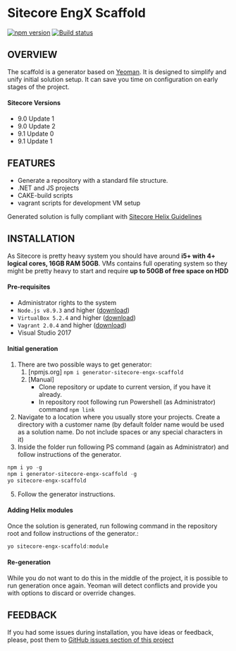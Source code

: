 # Sitecore EngX Scaffold

[![npm version](https://badge.fury.io/js/generator-sitecore-engx-scaffold.svg)](https://badge.fury.io/js/generator-sitecore-engx-scaffold)
[![Build status](https://ci.appveyor.com/api/projects/status/a7qjl56tmurpn7qq?svg=true)](https://ci.appveyor.com/project/asmagin/sitecore-engx-scaffold)

## OVERVIEW
The scaffold is a generator based on [Yeoman](http://yeoman.io/). It is designed to simplify and unify initial solution setup. It can save you time on configuration on early stages of the project.
#### Sitecore Versions
* 9.0 Update 1
* 9.0 Update 2
* 9.1 Update 0
* 9.1 Update 1

## FEATURES
* Generate a repository with a standard file structure.
* .NET and JS projects
* CAKE-build scripts
* vagrant scripts for development VM setup

Generated solution is fully compliant with [Sitecore Helix Guidelines](http://helix.sitecore.net/)

## INSTALLATION
As Sitecore is pretty heavy system you should have around **i5+ with 4+ logical cores, 16GB RAM 50GB**. VMs contains full operating system so they might be pretty heavy to start and require **up to 50GB of free space on HDD**

#### Pre-requisites
* Administrator rights to the system
* `Node.js v8.9.3` and higher ([download](https://nodejs.org/en/download/))
* `VirtualBox 5.2.4` and higher ([download](https://www.virtualbox.org/wiki/Downloads))
* `Vagrant 2.0.4` and higher ([download](https://www.vagrantup.com/downloads.html))
* Visual Studio 2017

#### Initial generation
1. There are two possible ways to get generator:
    1. [npmjs.org] `npm i generator-sitecore-engx-scaffold`
    2. [Manual]
        * Clone repository or update to current version, if you have it already.
        * In repository root following run Powershell (as Administrator) command `npm link`
3. Navigate to a location where you usually store your projects. Create a directory with a customer name (by default folder name would be used as a solution name. Do not include spaces or any special characters in it)
4. Inside the folder run following PS command (again as Administrator) and follow instructions of the generator.

``` powershell
npm i yo -g
npm i generator-sitecore-engx-scaffold -g
yo sitecore-engx-scaffold
```
5. Follow the generator instructions.

#### Adding Helix modules
Once the solution is generated, run following command in the repository root and follow instructions of the generator.:
``` powershell
yo sitecore-engx-scaffold:module
```

#### Re-generation
While you do not want to do this in the middle of the project, it is possible to run generation once again. Yeoman will detect conflicts and provide you with options to discard or override changes.

## FEEDBACK
If you had some issues during installation, you have ideas or feedback, please, post them to [GitHub issues section of this project](https://github.com/epam/sitecore-engx-scaffold/issues)
